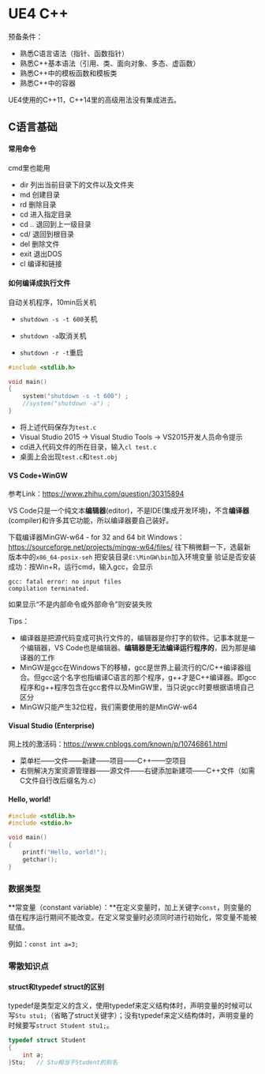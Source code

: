 # UE4 C++

 预备条件：

- 熟悉C语言语法（指针、函数指针）
- 熟悉C++基本语法（引用、类、面向对象、多态、虚函数）
- 熟悉C++中的模板函数和模板类
- 熟悉C++中的容器



UE4使用的C++11，C++14里的高级用法没有集成进去。

## C语言基础

#### 常用命令

cmd里也能用

- dir 列出当前目录下的文件以及文件夹
- md 创建目录
- rd 删除目录
- cd 进入指定目录
- cd .. 退回到上一级目录
- cd/ 退回到根目录
- del 删除文件
- exit 退出DOS
- cl 编译和链接

#### 如何编译成执行文件

自动关机程序，10min后关机

- `shutdown -s -t 600`关机

- `shutdown -a`取消关机
- `shutdown -r -t`重启

```c
#include <stdlib.h>

void main()
{
    system("shutdown -s -t 600") ;
    //system("shutdown -a") ;
}
```

- 将上述代码保存为`test.c`
- Visual Studio 2015 -> Visual Studio Tools -> VS2015开发人员命令提示
- cd进入代码文件的所在目录，输入`cl test.c`
- 桌面上会出现`test.c`和`test.obj`

#### VS Code+WinGW

参考Link：https://www.zhihu.com/question/30315894

VS Code只是一个纯文本**编辑器**(editor)，不是IDE(集成开发环境)，不含**编译器**(compiler)和许多其它功能，所以编译器要自己装好。

下载编译器MinGW-w64 - for 32 and 64 bit Windows：https://sourceforge.net/projects/mingw-w64/files/
往下稍微翻一下，选最新版本中的`x86_64-posix-seh`
把安装目录`E:\MinGW\bin`加入环境变量
验证是否安装成功：按Win+R，运行cmd，输入gcc，会显示

```shell
gcc: fatal error: no input files
compilation terminated.
```

如果显示“不是内部命令或外部命令”则安装失败

Tips：

- 编译器是把源代码变成可执行文件的，编辑器是你打字的软件。记事本就是一个编辑器，VS Code也是编辑器。**编辑器是无法编译运行程序的**，因为那是编译器的工作
- MinGW是gcc在Windows下的移植，gcc是世界上最流行的C/C++编译器组合。但gcc这个名字也指编译C语言的那个程序，g++才是C++编译器。即gcc程序和g++程序包含在gcc套件以及MinGW里，当只说gcc时要根据语境自己区分
- MinGW只能产生32位程，我们需要使用的是MinGW-w64

#### Visual Studio (Enterprise)

网上找的激活码：https://www.cnblogs.com/known/p/10746861.html

- 菜单栏——文件——新建——项目——C++——空项目
- 右侧解决方案资源管理器——源文件——右键添加新建项——C++文件（如需C文件自行改后缀名为.c）

#### Hello, world!

```c
#include <stdlib.h>
#include <stdio.h>

void main()
{
	printf("Hello, world!");
	getchar();
}
```

### 数据类型

**常变量（constant variable）：**在定义变量时，加上关键字`const`，则变量的值在程序运行期间不能改变。在定义常变量时必须同时进行初始化，常变量不能被赋值。

例如：`const int a=3;`

### 零散知识点

#### struct和typedef struct的区别

typedef是类型定义的含义，使用typedef来定义结构体时，声明变量的时候可以写`Stu stu1;`（省略了struct关键字）；没有typedef来定义结构体时，声明变量的时候要写`struct Student stu1;`。

```c
typedef struct Student
{
	int a;
}Stu;   // Stu相当于Student的别名
```











